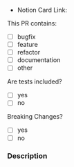 - Notion Card Link:

This PR contains:

- [ ] bugfix
- [ ] feature
- [ ] refactor
- [ ] documentation
- [ ] other

Are tests included?

- [ ] yes
- [ ] no

<!--
⚠️ Bugfixes and Features will not be accepted without accompanying tests or test modifications!
-->

Breaking Changes?

- [ ] yes
- [ ] no

<!--
If yes, then include "BREAKING CHANGES:" in the first commit message body, followed by a description of what is breaking.
-->

### Description

<!--
  Please be thorough and clearly explain the problem being solved.
  * If this PR adds a feature, look for previous discussion on the feature by searching the issues first.
  * Is this PR related to an issue?
  * List any relevant issue numbers
-->
